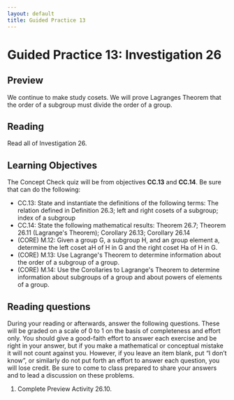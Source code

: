 ```yaml
---
layout: default
title: Guided Practice 13
---
```

# Guided Practice 13: Investigation 26

## Preview

We continue to make study cosets. We will prove Lagranges Theorem that the order of a subgroup must divide the order of a group.
 
## Reading

Read all of Investigation 26. 

## Learning Objectives 

The Concept Check quiz will be from objectives __CC.13__ and __CC.14__. Be sure that can do the following:

+ CC.13: State and instantiate the definitions of the following terms: The relation defined in Definition 26.3; left and right cosets of a subgroup; index of a subgroup
+ CC.14: State the following mathematical results: Theorem 26.7; Theorem 26.11 (Lagrange's Theorem); Corollary 26.13; Corollary 26.14
+ (CORE) M.12: Given a group G, a subgroup H, and an group element a, determine the left coset aH of H in G and the right coset Ha of H in G. 
+ (CORE) M.13: Use Lagrange's Theorem to determine information about the order of a subgroup of a group. 
+ (CORE) M.14: Use the Corollaries to Lagrange's Theorem to determine information about subgroups of a group and about powers of elements of a group. 


## Reading questions

During your reading or afterwards, answer the following questions. These will be graded on a scale of 0 to 1 on the basis of completeness and effort only. You should give a good-faith effort to answer each exercise and be right in your answer, but if you make a mathematical or conceptual mistake it will not count against you. However, if you leave an item blank, put “I don’t know”, or similarly do not put forth an effort to answer each question, you will lose credit. Be sure to come to class prepared to share your answers and to lead a discussion on these problems.

1. Complete Preview Activity 26.10.
